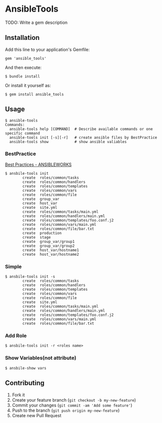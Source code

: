 # AnsibleTools

TODO: Write a gem description

## Installation

Add this line to your application's Gemfile:

    gem 'ansible_tools'

And then execute:

    $ bundle install

Or install it yourself as:

    $ gem install ansible_tools

## Usage

```
$ ansible-tools
Commands:
  ansible-tools help [COMMAND]  # Describe available commands or one specific command
  ansible-tools init [-s][-r]   # create ansible files by BestPractice
  ansible-tools show            # show ansible valiables
```

### BestPractice
[Best Practices - ANSIBLEWORKS](http://www.ansibleworks.com/docs/playbooks_best_practices.html)
```
$ ansbile-tools init
		create	roles/common/tasks
		create	roles/common/handlers
		create	roles/common/templates
		create	roles/common/vars
		create	roles/common/file
		create	group_var
		create	host_var
		create	site.yml
		create	roles/common/tasks/main.yml
		create	roles/common/handlers/main.yml
		create	roles/common/templates/foo.conf.j2
		create	roles/common/vars/main.yml
		create	roles/common/file/bar.txt
		create	production
		create	stage
		create	group_var/group1
		create	group_var/group2
		create	host_var/hostname1
		create	host_var/hostname2
```

### Simple
```
$ ansbile-tools init -s
		create	roles/common/tasks
		create	roles/common/handlers
		create	roles/common/templates
		create	roles/common/vars
		create	roles/common/file
		create	site.yml
		create	roles/common/tasks/main.yml
		create	roles/common/handlers/main.yml
		create	roles/common/templates/foo.conf.j2
		create	roles/common/vars/main.yml
		create	roles/common/file/bar.txt
```

### Add Role
```
$ ansbile-tools init -r <roles name>
```

### Show Variables(not attribute)
```
$ ansbile-show vars
```

## Contributing

1. Fork it
2. Create your feature branch (`git checkout -b my-new-feature`)
3. Commit your changes (`git commit -am 'Add some feature'`)
4. Push to the branch (`git push origin my-new-feature`)
5. Create new Pull Request
